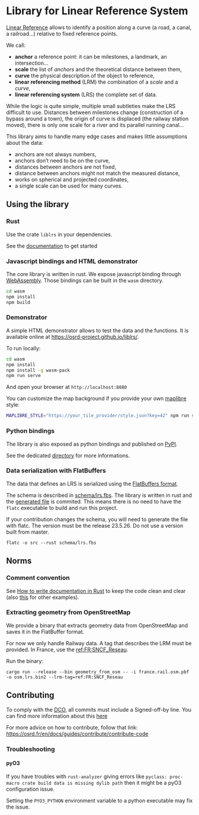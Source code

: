 # Library for Linear Reference System

[Linear Reference](https://en.wikipedia.org/wiki/Linear_referencing) allows to identify a position along a curve (a road, a canal, a railroad…) relative to fixed reference points.

We call:

- **anchor** a reference point: it can be milestones, a landmark, an intersection…
- **scale** the list of _anchors_ and the theoretical distance between them,
- **curve** the physical description of the object to reference,
- **linear referencing method** (LRM) the combination of a _scale_ and a _curve_,
- **linear referencing system** (LRS) the complete set of data.

While the logic is quite simple, multiple small subtleties make the LRS difficult to use.
Distances between milestones change (construction of a bypass around a town), the origin of curve is displaced (the railway station moved), there is only one scale for a river and its parallel running canal…

This library aims to handle many edge cases and makes little assumptions about the data:

- anchors are not always numbers,
- anchors don’t need to be on the curve,
- distances between anchors are not fixed,
- distance between anchors might not match the measured distance,
- works on spherical and projected coordinates,
- a single scale can be used for many curves.

## Using the library

### Rust

Use the crate `liblrs` in your dependencies.

See the [documentation](https://docs.rs/liblrs) to get started

### Javascript bindings and HTML demonstrator

The core library is written in rust. We expose javascript binding through [WebAssembly](https://webassembly.org/). Those bindings can be built in the `wasm` directory.

```bash
cd wasm
npm install
npm build
```

### Demonstrator

A simple HTML demonstrator allows to test the data and the functions. It is available online at https://osrd-project.github.io/liblrs/.

To run locally:

```bash
cd wasm
npm install
npm install -g wasm-pack
npm run serve
```

And open your browser at `http://localhost:8080`

You can customize the map background if you provide your own [maplibre](https://maplibre.org/) style:

```bash
MAPLIBRE_STYLE="https://your_tile_provider/style.json?key=42" npm run serve
```

### Python bindings

The library is also exposed as python bindings and published on [PyPI](https://pypi.org/project/liblrs-python/).

See the dedicated [directory](https://github.com/osrd-project/liblrs/tree/main/python) for more informations.


### Data serialization with FlatBuffers

The data that defines an LRS is serialized using the [FlatBuffers format](https://flatbuffers.dev/).

The schema is described in [schema/lrs.fbs](schema/lrs.fbs). The library is written in rust and the [generated file](src/lrs_generated.rs) is commited. This means there is no need to have the `flatc` executable to build and run this project.

If your contribution changes the schema, you will need to generate the file with flatc. The version must be the release 23.5.26. Do not use a version built from master.

`flatc -o src --rust schema/lrs.fbs`

## Norms

### Comment convention

See [How to write documentation in Rust](https://doc.rust-lang.org/rustdoc/how-to-write-documentation.html) to keep the code clean and clear (also [this](https://github.com/rust-lang/rfcs/blob/master/text/1574-more-api-documentation-conventions.md#appendix-a-full-conventions-text) for other examples).

### Extracting geometry from OpenStreetMap

We provide a binary that extracts geometry data from OpenStreetMap and saves it in the FlatBuffer format.

For now we only handle Railway data. A tag that describes the LRM must be provided. In France, use the [ref:FR:SNCF_Reseau](https://wiki.openstreetmap.org/wiki/FR:Key:ref:FR:SNCF_Reseau).

Run the binary:

`cargo run --release --bin geometry_from_osm -- -i france.rail.osm.pbf  -o osm.lrs.bin2 --lrm-tag=ref:FR:SNCF_Reseau`

## Contributing

To comply with the [DCO](http://developercertificate.org/), all commits must
include a Signed-off-by line. You can find more information about this [here](https://osrd.fr/en/docs/guides/contribute/contribute-code/commit-conventions/#the-developer-certificate-of-origin)

For more advice on how to contribute, follow that link:
https://osrd.fr/en/docs/guides/contribute/contribute-code

### Troubleshooting

#### pyO3

If you have troubles with `rust-analyzer` giving errors like `pyclass: proc-macro crate build data is missing dylib path`
then it might be a pyO3 configuration issue. 

Setting the `PYO3_PYTHON` environment variable to a python executable may fix the issue.
